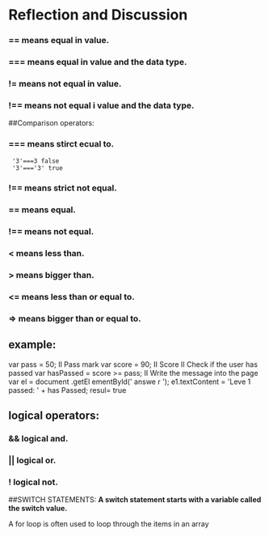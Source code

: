 
# Reflection and Discussion 

### == means equal in value.
### === means equal in value and the data type.
### != means not equal in value.
### !== means not equal i value and the data type.
##Comparison operators:
### === means stirct ecual to.
     '3'===3 false
     '3'==='3' true
### !== means strict not equal.
### == means equal.  
### !== means not equal.
### < means less than.
### > means bigger than.
### <= means less than or equal to.
### => means bigger than or equal to. 
## example:
var pass = 50; II Pass mark
var score = 90; II Score
II Check if the user has passed
var hasPassed = score >= pass;
II Write the message into the page
var el = document .getEl ementByld(' answe r ');
e1.textContent = 'Leve 1 passed: ' + has Passed; 
resul= true
## logical operators:
### && logical and.
### || logical or.
### ! logical not.
##SWITCH STATEMENTS:
**A switch statement starts with a
variable called the switch value.** 

A for loop is often used to loop
through the items in an array

